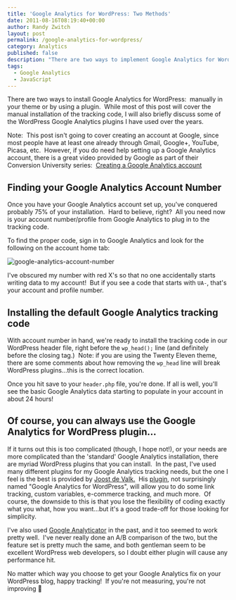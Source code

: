 ```yaml
---
title: 'Google Analytics for WordPress: Two Methods'
date: 2011-08-16T08:19:40+00:00
author: Randy Zwitch
layout: post
permalink: /google-analytics-for-wordpress/
category: Analytics
published: false
description: "There are two ways to implement Google Analytics for WordPress: manually in your theme or by using a plugin. Manually is more flexible."
tags:
  - Google Analytics
  - JavaScript
---
```

There are two ways to install Google Analytics for WordPress:  manually in your theme or by using a plugin.  While most of this post will cover the manual installation of the tracking code, I will also briefly discuss some of the WordPress Google Analytics plugins I have used over the years.

Note:  This post isn't going to cover creating an account at Google, since most people have at least one already through Gmail, Google+, YouTube, Picasa, etc.  However, if you do need help setting up a Google Analytics account, there is a great video provided by Google as part of their Conversion University series:  [Creating a Google Analytics account](http://services.google.com/analytics/breeze/en/installing_ga_code/index.html "Google Analytics Video")

## Finding your Google Analytics Account Number

Once you have your Google Analytics account set up, you've conquered probably 75% of your installation.  Hard to believe, right?  All you need now is your account number/profile from Google Analytics to plug in to the tracking code.

To find the proper code, sign in to Google Analytics and look for the following on the account home tab:

![google-analytics-account-number](/wp-content/uploads/2011/08/google-analytics-account-number.png)

I've obscured my number with red X's so that no one accidentally starts writing data to my account!  But if you see a code that starts with `UA-`, that's your account and profile number.

## Installing the default Google Analytics tracking code

With account number in hand, we're ready to install the tracking code in our WordPress header file, right before the `wp_head();` line (and definitely before the closing tag.)  Note: if you are using the Twenty Eleven theme, there are some comments about how removing the `wp_head` line will break WordPress plugins...this is the correct location.

Once you hit save to your `header.php` file, you're done. If all is well, you'll see the basic Google Analytics data starting to populate in your account in about 24 hours!

## Of course, you can always use the Google Analytics for WordPress plugin...

If it turns out this is too complicated (though, I hope not!), or your needs are more complicated than the 'standard' Google Analytics installation, there are myriad WordPress plugins that you can install.  In the past, I've used many different plugins for my Google Analytics tracking needs, but the one I feel is the best is provided by [Joost de Valk.](http://www.yoast.com "Google Analytics for WordPress plugin")  His [plugin](http://yoast.com/wordpress/google-analytics/ "Google Analytics for WordPress plugin"), not surprisingly named "Google Analytics for WordPress", will allow you to do some link tracking, custom variables, e-commerce tracking, and much more.  Of course, the downside to this is that you lose the flexibility of coding exactly what you what, how you want...but it's a good trade-off for those looking for simplicity.

I've also used <a title="Google Analyticator" href="http://ronaldheft.com/code/analyticator/" target="_blank">Google Analyticator</a> in the past, and it too seemed to work pretty well.  I've never really done an A/B comparison of the two, but the feature set is pretty much the same, and both gentleman seem to be excellent WordPress web developers, so I doubt either plugin will cause any performance hit.

No matter which way you choose to get your Google Analytics fix on your WordPress blog, happy tracking!  If you're not measuring, you're not improving 🙂
